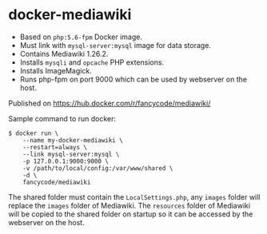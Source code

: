 # docker-mediawiki

- Based on `php:5.6-fpm` Docker image.
- Must link with `mysql-server:mysql` image for data storage.
- Contains Mediawiki 1.26.2.
- Installs `mysqli` and `opcache` PHP extensions.
- Installs ImageMagick.
- Runs php-fpm on port 9000 which can be used by webserver on the host.

Published on https://hub.docker.com/r/fancycode/mediawiki/

Sample command to run docker:

    $ docker run \
        --name my-docker-mediawiki \
        --restart=always \
        --link mysql-server:mysql \
        -p 127.0.0.1:9000:9000 \
        -v /path/to/local/config:/var/www/shared \
        -d \
        fancycode/mediawiki

The shared folder must contain the `LocalSettings.php`, any `images` folder will
replace the `images` folder of Mediawiki. The `resources` folder of Mediawiki
will be copied to the shared folder on startup so it can be accessed by the
webserver on the host.
